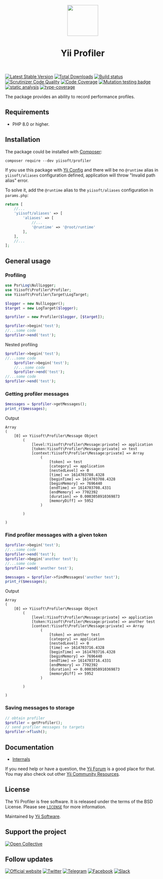 <p align="center">
    <a href="https://github.com/yiisoft" target="_blank">
        <img src="https://yiisoft.github.io/docs/images/yii_logo.svg" height="100px">
    </a>
    <h1 align="center">Yii Profiler</h1>
    <br>
</p>

[![Latest Stable Version](https://poser.pugx.org/yiisoft/profiler/v/stable.png)](https://packagist.org/packages/yiisoft/profiler)
[![Total Downloads](https://poser.pugx.org/yiisoft/profiler/downloads.png)](https://packagist.org/packages/yiisoft/profiler)
[![Build status](https://github.com/yiisoft/profiler/workflows/build/badge.svg)](https://github.com/yiisoft/profiler/actions?query=workflow%3Abuild)
[![Scrutinizer Code Quality](https://scrutinizer-ci.com/g/yiisoft/profiler/badges/quality-score.png?b=master)](https://scrutinizer-ci.com/g/yiisoft/profiler/?branch=master)
[![Code Coverage](https://scrutinizer-ci.com/g/yiisoft/profiler/badges/coverage.png?b=master)](https://scrutinizer-ci.com/g/yiisoft/profiler/?branch=master)
[![Mutation testing badge](https://img.shields.io/endpoint?style=flat&url=https%3A%2F%2Fbadge-api.stryker-mutator.io%2Fgithub.com%2Fyiisoft%2Fprofiler%2Fmaster)](https://dashboard.stryker-mutator.io/reports/github.com/yiisoft/profiler/master)
[![static analysis](https://github.com/yiisoft/profiler/workflows/static%20analysis/badge.svg)](https://github.com/yiisoft/profiler/actions?query=workflow%3A%22static+analysis%22)
[![type-coverage](https://shepherd.dev/github/yiisoft/profiler/coverage.svg)](https://shepherd.dev/github/yiisoft/profiler)

The package provides an ability to record performance profiles.

## Requirements

- PHP 8.0 or higher.

## Installation

The package could be installed with [Composer](https://getcomposer.org):

```shell
composer require --dev yiisoft/profiler
```

If you use this package with [Yii Config](https://github.com/yiisoft/config) and there will be no `@runtime` alias in `yiisoft/aliases` configuration defined, application will throw "Invalid path alias" error.

To solve it, add the `@runtime` alias to the `yiisoft/aliases` configuration in `params.php`:

```php
return [
    //...
    'yiisoft/aliases' => [
        'aliases' => [
            //...
            '@runtime' => '@root/runtime'
        ],
    ],
    //...
];
```

## General usage

### Profiling

```php
use Psr\Log\NullLogger;
use Yiisoft\Profiler\Profiler;
use Yiisoft\Profiler\Target\LogTarget;

$logger = new NullLogger();
$target = new LogTarget($logger);

$profiler = new Profiler($logger, [$target]);

$profiler->begin('test');
//...some code
$profiler->end('test');

```

Nested profiling

```php
$profiler->begin('test');
//...some code
    $profiler->begin('test');
    //...some code
    $profiler->end('test');
//...some code
$profiler->end('test');
```

### Getting profiler messages

```php
$messages = $profiler->getMessages(); 
print_r($messages);
```

Output

```
Array
(
    [0] => Yiisoft\Profiler\Message Object
        (
            [level:Yiisoft\Profiler\Message:private] => application
            [token:Yiisoft\Profiler\Message:private] => test
            [context:Yiisoft\Profiler\Message:private] => Array
                (
                    [token] => test
                    [category] => application
                    [nestedLevel] => 0
                    [time] => 1614703708.4328
                    [beginTime] => 1614703708.4328
                    [beginMemory] => 7696440
                    [endTime] => 1614703708.4331
                    [endMemory] => 7702392
                    [duration] => 0.0003058910369873
                    [memoryDiff] => 5952
                )

        )

)

```

### Find profiler messages with a given token

```php
$profiler->begin('test');
//...some code
$profiler->end('test');
$profiler->begin('another test');
//...some code
$profiler->end('another test');

$messages = $profiler->findMessages('another test');
print_r($messages);
```

Output

````
Array
(
    [0] => Yiisoft\Profiler\Message Object
        (
            [level:Yiisoft\Profiler\Message:private] => application
            [token:Yiisoft\Profiler\Message:private] => another test
            [context:Yiisoft\Profiler\Message:private] => Array
                (
                    [token] => another test
                    [category] => application
                    [nestedLevel] => 0
                    [time] => 1614703716.4328
                    [beginTime] => 1614703716.4328
                    [beginMemory] => 7696440
                    [endTime] => 1614703716.4331
                    [endMemory] => 7702392
                    [duration] => 0.0003058910369873
                    [memoryDiff] => 5952
                )

        )

)
````

### Saving messages to storage

```php
// obtain profiler
$profiler = getProfiler();
// send profiler messages to targets
$profiler->flush();
```

## Documentation

- [Internals](docs/internals.md)

If you need help or have a question, the [Yii Forum](https://forum.yiiframework.com/c/yii-3-0/63) is a good place for that.
You may also check out other [Yii Community Resources](https://www.yiiframework.com/community).

## License

The Yii Profiler is free software. It is released under the terms of the BSD License.
Please see [`LICENSE`](./LICENSE.md) for more information.

Maintained by [Yii Software](https://www.yiiframework.com/).

## Support the project

[![Open Collective](https://img.shields.io/badge/Open%20Collective-sponsor-7eadf1?logo=open%20collective&logoColor=7eadf1&labelColor=555555)](https://opencollective.com/yiisoft)

## Follow updates

[![Official website](https://img.shields.io/badge/Powered_by-Yii_Framework-green.svg?style=flat)](https://www.yiiframework.com/)
[![Twitter](https://img.shields.io/badge/twitter-follow-1DA1F2?logo=twitter&logoColor=1DA1F2&labelColor=555555?style=flat)](https://twitter.com/yiiframework)
[![Telegram](https://img.shields.io/badge/telegram-join-1DA1F2?style=flat&logo=telegram)](https://t.me/yii3en)
[![Facebook](https://img.shields.io/badge/facebook-join-1DA1F2?style=flat&logo=facebook&logoColor=ffffff)](https://www.facebook.com/groups/yiitalk)
[![Slack](https://img.shields.io/badge/slack-join-1DA1F2?style=flat&logo=slack)](https://yiiframework.com/go/slack)

